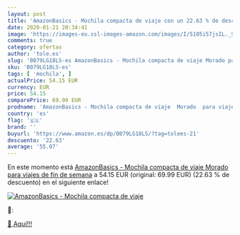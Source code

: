 ```yaml
---
layout: post
title: 'AmazonBasics - Mochila compacta de viaje con un 22.63 % de descuento'
date: 2020-01-21 20:34:41
image: 'https://images-eu.ssl-images-amazon.com/images/I/5105i57jsIL._SL400_.jpg'
comments: true
category: ofertas
author: 'tole.es'
slug: 'B079LG18LS-es AmazonBasics - Mochila compacta de viaje Morado para...'
sku: 'B079LG18LS-es'
tags: [ 'mochila', ]
actualPrice: 54.15 EUR
currency: EUR
price: 54.15
comparePrice: 69.99 EUR
prodname: 'AmazonBasics - Mochila compacta de viaje  Morado  para viajes de fin de semana'
country: 'es'
flag: '🇪🇸'
brand: ''
buyurl: 'https://www.amazon.es/dp/B079LG18LS/?tag=tolees-21'
descuento: '22.63'
average: '55.07'
---
```


En este momento está [AmazonBasics - Mochila compacta de viaje  Morado  para viajes de fin de semana](https://www.amazon.es/dp/B079LG18LS/?tag=tolees-21) a 54.15 EUR (original: 69.99 EUR) (22.63 %  de descuento) en el siguiente enlace!

[![AmazonBasics - Mochila compacta de viaje](https://images-eu.ssl-images-amazon.com/images/I/5105i57jsIL._SL400_.jpg)](https://www.amazon.es/dp/B079LG18LS/?tag=tolees-21)

🔎:


[🛒 Aquí!!!](https://www.amazon.es/dp/B079LG18LS/?tag=tolees-21)
